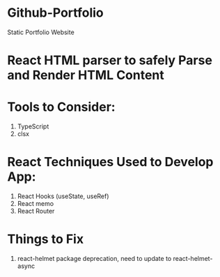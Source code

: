 # Github-Portfolio
Static Portfolio Website

<!-- Extra Tools -->
# React HTML parser to safely Parse and Render HTML Content

# Tools to Consider:
1. TypeScript
2. clsx

#  React Techniques Used to Develop App:
1. React Hooks (useState, useRef)
2. React memo
3. React Router

#  Things to Fix
1. react-helmet package deprecation, need to update to react-helmet-async